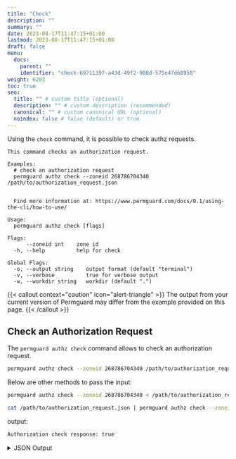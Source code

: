 ```yaml
---
title: "Check"
description: ""
summary: ""
date: 2023-08-17T11:47:15+01:00
lastmod: 2023-08-17T11:47:15+01:00
draft: false
menu:
  docs:
    parent: ""
    identifier: "check-69711397-a43d-49f2-908d-575e47d68958"
weight: 6203
toc: true
seo:
  title: "" # custom title (optional)
  description: "" # custom description (recommended)
  canonical: "" # custom canonical URL (optional)
  noindex: false # false (default) or true
---
```


Using the `check` command, it is possible to check authz requests.

```text
This command checks an authorization request.

Examples:
  # check an authorization request
  permguard authz check --zoneid 268786704340 /path/to/authorization_request.json


  Find more information at: https://www.permguard.com/docs/0.1/using-the-cli/how-to-use/

Usage:
  permguard authz check [flags]

Flags:
      --zoneid int    zone id
  -h, --help          help for check

Global Flags:
  -o, --output string    output format (default "terminal")
  -v, --verbose          true for verbose output
  -w, --workdir string   workdir (default ".")
```

{{< callout context="caution" icon="alert-triangle" >}}
The output from your current version of Permguard may differ from the example provided on this page.
{{< /callout >}}

## Check an Authorization Request

The `permguard authz check` command allows to check an authorization request.

```bash
permguard authz check --zoneid 268786704340 /path/to/authorization_request.json
```

Below are other methods to pass the input:

```bash
permguard authz check --zoneid 268786704340 < /path/to/authorization_request.json
```

```bash
cat /path/to/authorization_request.json | permguard authz check --zoneid 268786704340
```

output:

```bash
Authorization check response: true
```

<details>
  <summary>
    JSON Output
  </summary>

  ```bash
  permguard authz check --zoneid 268786704340 /path/to/authorization_request.json -o json
  ```

  output:

  ```json
  {
    "authorization_check": {
      "decision": true,
      "context": {},
      "evaluations": [
        {
          "decision": true,
          "context": {}
        }
      ]
    }
  }
  ```

</details>
